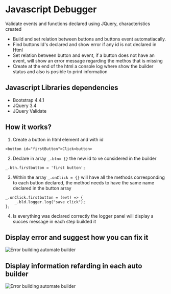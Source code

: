 # Javascript Debugger

Validate events and functions declared using JQuery, characteristics created
* Build and set relation between buttons and buttons event automatiacally.
* Find buttons Id's declared and show error if any id is not declared in Html
* Set relation between button and event, if a button does not have an event, will show an error message regarding the methos that is missing
* Create at the end of the html a console log where show the builder status and also is posible to print information

## Javascript Libraries dependencies

* Bootstrap 4.4.1
* JQuery 3.4
* JQuery Validate

## How it works?

1. Create a button in html element and with id

 ```<button id="firstButton">Click<button>```

 2. Declare in array ```_.btn= {}``` the new id to ve considered in the builder

```_.btn.firstbutton = 'first button';```

3. Within the array ```_.onClick = {}``` will have all the methods corresponding to each button declared, the method needs to have the same name declared in the button array

```
_.onClick.firstbutton = (evt) => {
    _.bld.logger.log("save click");
};
```

4. Is everything was declared correctly the logger panel will display a succes message in each step builded it

## Display error and suggest how you can fix it

![Error building automate builder](https://raw.githubusercontent.com/jagel/javascript-debugger/master/img/demo/ErrorView.png)

## Display information refarding in each auto builder

![Error building automate builder](https://raw.githubusercontent.com/jagel/javascript-debugger/master/img/demo/SuccessView.png)

